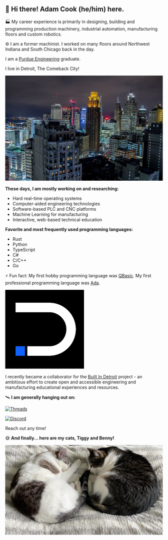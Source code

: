 ## :wave: Hi there! Adam Cook (he/him) here.

:factory: My career experience is primarily in designing, building and programming production machinery, industrial automation, manufacturing floors and custom robotics.

:gear: I am a former machinist. I worked on many floors around Northwest Indiana and South Chicago back in the day.

I am a [Purdue Engineering](https://engineering.purdue.edu/Engr) graduate.

I live in Detroit, The Comeback City!

![A photo of Downtown Detroit taken at night with several prominent and historic buildings shown](https://github.com/motorcityadam/motorcityadam/blob/main/static/detroit.jpg) 

**These days, I am mostly working on and researching:**

* Hard real-time operating systems
* Computer-aided engineering technologies
* Software-based PLC and CNC platforms
* Machine Learning for manufacturing
* Interactive, web-based technical education

**Favorite and most frequently used programming languages:**

* Rust
* Python
* TypeScript
* C#
* C/C++
* Go

:zap: Fun fact: My first hobby programming language was [QBasic](https://en.wikipedia.org/wiki/QBasic). My first professional programming language was [Ada](https://en.wikipedia.org/wiki/Ada_(programming_language)).

<a href="https://builtindetroit.today">
<img src="https://github.com/motorcityadam/motorcityadam/blob/main/static/built_in_detroit_logo.png" alt="The Built In Detroit logo" width="50%"/>
</a>

I recently became a collaborator for the [Built In Detroit](https://builtindetroit.today) project - an ambitious effort to create open and accessible engineering and manufacturing educational experiences and resources.

:artificial_satellite: **I am generally hanging out on:**

[![Threads](https://img.shields.io/badge/Threads-motorcityadam-blue?style=flat-square)](https://www.threads.net/@motorcityadam)

[![Discord](https://img.shields.io/discord/677517706940907521?label=Discord%20Chat&style=flat-square)](https://discord.gg/ssvcVNJ)

Reach out any time!

:sweat_smile: **And finally... here are my cats, Tiggy and Benny!**

![A photo of a white Siamese cat and a black tabby cat curled up and sleeping on a beige comforter](https://github.com/motorcityadam/motorcityadam/blob/main/static/cats.jpg) 